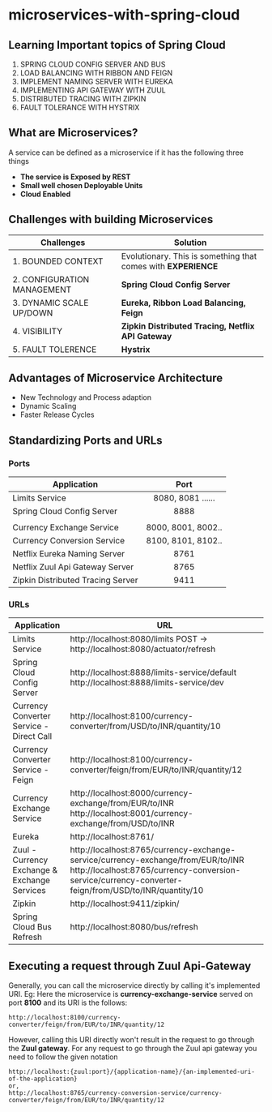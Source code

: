 # microservices-with-spring-cloud
## Learning Important topics of Spring Cloud

1.  SPRING CLOUD CONFIG SERVER AND BUS
2.  LOAD BALANCING WITH RIBBON AND FEIGN
3.  IMPLEMENT NAMING SERVER WITH EUREKA
4.  IMPLEMENTING API GATEWAY WITH ZUUL
5.  DISTRIBUTED TRACING WITH ZIPKIN
6.  FAULT TOLERANCE WITH HYSTRIX

## What are Microservices?
A service can be defined as a microservice if it has the following three things
* __The service is Exposed by REST__
* __Small well chosen Deployable Units__
* __Cloud Enabled__

## Challenges with building Microservices
| Challenges                        |   Solution                                                     |
| --------------------------------- |--------------------------------------------------------------  |
| 1.  BOUNDED CONTEXT               | Evolutionary. This is something that comes with __EXPERIENCE__ |
| 2.  CONFIGURATION MANAGEMENT      | __Spring Cloud Config Server__                                 |
| 3.  DYNAMIC SCALE UP/DOWN         | __Eureka, Ribbon Load Balancing, Feign__                       |
| 4.  VISIBILITY                    | __Zipkin Distributed Tracing, Netflix API Gateway__            |  
| 5.  FAULT TOLERENCE               | __Hystrix__                                                    |

## Advantages of Microservice Architecture
* New Technology and Process adaption
* Dynamic Scaling
* Faster Release Cycles

## Standardizing Ports and URLs
### Ports
| Application                      | Port               |       
| --------------------------------- | :----------------: |
| Limits Service                    | 8080, 8081 ......  |
| Spring Cloud Config Server        | 8888               |
|                                   |                    |
| Currency Exchange Service         | 8000, 8001, 8002.. |
| Currency Conversion Service       | 8100, 8101, 8102.. |
| Netflix Eureka Naming Server      | 8761               |
| Netflix Zuul Api Gateway Server   | 8765               |
| Zipkin Distributed Tracing Server | 9411               | 

### URLs
| Application                      | URL                |       
| --------------------------------- | ---------------- |
| Limits Service                    | http://localhost:8080/limits POST -> http://localhost:8080/actuator/refresh  |
| Spring Cloud Config Server        | http://localhost:8888/limits-service/default http://localhost:8888/limits-service/dev               |
| Currency Converter Service - Direct Call        | http://localhost:8100/currency-converter/from/USD/to/INR/quantity/10 |
| Currency Converter Service - Feign       | http://localhost:8100/currency-converter/feign/from/EUR/to/INR/quantity/12 |
| Currency Exchange Service    | http://localhost:8000/currency-exchange/from/EUR/to/INR http://localhost:8001/currency-exchange/from/USD/to/INR              |
| Eureka  | http://localhost:8761/            |
| Zuul - Currency Exchange & Exchange Services | http://localhost:8765/currency-exchange-service/currency-exchange/from/EUR/to/INR http://localhost:8765/currency-conversion-service/currency-converter-feign/from/USD/to/INR/quantity/10              | 
|Zipkin|  	http://localhost:9411/zipkin/ |
|Spring Cloud Bus Refresh | http://localhost:8080/bus/refresh |

## Executing a request through Zuul Api-Gateway
Generally, you can call the microservice directly by calling it's implemented URI.
Eg: Here the microservice is __currency-exchange-service__ served on port __8100__ and its URI is the follows:
```
http://localhost:8100/currency-converter/feign/from/EUR/to/INR/quantity/12
```
However, calling this URI directly won't result in the request to go through the __Zuul gateway__. For any request to go through the Zuul api gateway you need to follow the given notation
```
http://localhost:{zuul:port}/{application-name}/{an-implemented-uri-of-the-application}
or,
http://localhost:8765/currency-conversion-service/currency-converter/feign/from/EUR/to/INR/quantity/12
```
